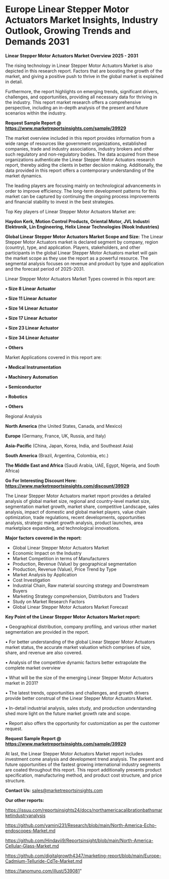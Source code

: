 # Europe Linear Stepper Motor Actuators Market Insights, Industry Outlook, Growing Trends and Demands 2031

<Strong> Linear Stepper Motor Actuators Market Overview 2025 - 2031</strong>

The rising technology in Linear Stepper Motor Actuators Market is also depicted in this research report. Factors that are boosting the growth of the market, and giving a positive push to thrive in the global market is explained in detail.

Furthermore, the report highlights on emerging trends, significant drivers, challenges, and opportunities, providing all necessary data for thriving in the industry. This report market research offers a comprehensive perspective, including an in-depth analysis of the present and future scenarios within the industry.

<strong>Request Sample Report @ <a href=https://www.marketreportsinsights.com/sample/39929>https://www.marketreportsinsights.com/sample/39929</a></strong>

The market overview included in this report provides information from a wide range of resources like government organizations, established companies, trade and industry associations, industry brokers and other such regulatory and non-regulatory bodies. The data acquired from these organizations authenticate the Linear Stepper Motor Actuators research report, thereby aiding the clients in better decision making. Additionally, the data provided in this report offers a contemporary understanding of the market dynamics.

The leading players are focusing mainly on technological advancements in order to improve efficiency. The long-term development patterns for this market can be captured by continuing the ongoing process improvements and financial stability to invest in the best strategies.

Top Key players of Linear Stepper Motor Actuators Market are:

<strong>Haydon Kerk, Motion Control Products, Oriental Motor, JVL Industri Elektronik, Lin Engineering, Helix Linear Technologies (Nook Industries)</strong>

<strong><b>Global Linear Stepper Motor Actuators Market Scope and Size:</b></strong>
The Linear Stepper Motor Actuators market is declared segment by company, region (country), type, and application. Players, stakeholders, and other participants in the global Linear Stepper Motor Actuators market will gain the market scope as they use the report as a powerful resource. The segmental analysis focuses on revenue and product by type and application and the forecast period of 2025-2031.

Linear Stepper Motor Actuators Market Types covered in this report are:

<strong>•  Size 8 Linear Actuator

•  Size 11 Linear Actuator

•  Size 14 Linear Actuator

•  Size 17 Linear Actuator

•  Size 23 Linear Actuator

•  Size 34 Linear Actuator

•  Others</strong>

Market Applications covered in this report are:

<strong>•  Medical Instrumentation

•  Machinery Automation

•  Semiconductor

•  Robotics

•  Others</strong> 

Regional Analysis

<strong>North America</strong> (the United States, Canada, and Mexico)

<strong>Europe</strong> (Germany, France, UK, Russia, and Italy)

<strong>Asia-Pacific</strong> (China, Japan, Korea, India, and Southeast Asia)

<strong>South America</strong> (Brazil, Argentina, Colombia, etc.)

<strong>The Middle East and Africa</strong> (Saudi Arabia, UAE, Egypt, Nigeria, and South Africa)

<strong>Go For Interesting Discount Here: <a href=https://www.marketreportsinsights.com/discount/39929>https://www.marketreportsinsights.com/discount/39929</a></strong>

The Linear Stepper Motor Actuators market report provides a detailed analysis of global market size, regional and country-level market size, segmentation market growth, market share, competitive Landscape, sales analysis, impact of domestic and global market players, value chain optimization, trade regulations, recent developments, opportunities analysis, strategic market growth analysis, product launches, area marketplace expanding, and technological innovations.

<strong><b>Major factors covered in the report:</b></strong>
<ul>
  <li>Global Linear Stepper Motor Actuators Market </li>
  <li>Economic Impact on the Industry</li>
  <li>Market Competition in terms of Manufacturers</li>
  <li>Production, Revenue (Value) by geographical segmentation</li>
  <li>Production, Revenue (Value), Price Trend by Type</li>
  <li>Market Analysis by Application</li>
  <li>Cost Investigation</li>
  <li>Industrial Chain, Raw material sourcing strategy and Downstream Buyers</li>
  <li>Marketing Strategy comprehension, Distributors and Traders</li>
  <li>Study on Market Research Factors</li>
  <li>Global Linear Stepper Motor Actuators Market Forecast</li>
</ul>

<strong><b>Key Point of the Linear Stepper Motor Actuators Market report:</b></strong>

• Geographical distribution, company profiling, and various other market segmentation are provided in the report.

• For better understanding of the global Linear Stepper Motor Actuators market status, the accurate market valuation which comprises of size, share, and revenue are also covered.

• Analysis of the competitive dynamic factors better extrapolate the complete market overview

• What will be the size of the emerging Linear Stepper Motor Actuators market in 2031?

• The latest trends, opportunities and challenges, and growth drivers provide better construal of the Linear Stepper Motor Actuators Market.

• In-detail industrial analysis, sales study, and production understanding shed more light on the future market growth rate and scope.

• Report also offers the opportunity for customization as per the customer request.

<strong>Request Sample Report @ <a href=https://www.marketreportsinsights.com/sample/39929>https://www.marketreportsinsights.com/sample/39929</a></strong>

At last, the Linear Stepper Motor Actuators Market report includes investment come analysis and development trend analysis. The present and future opportunities of the fastest growing international industry segments are coated throughout this report. This report additionally presents product specification, manufacturing method, and product cost structure, and price structure.

<strong>Contact Us:</strong>
sales@marketreportsinsights.com

<strong>Our other reports:</strong>

<a href=https://issuu.com/reportsinsights24/docs/northamericacalibrationbathsmarketindustryanalysis>https://issuu.com/reportsinsights24/docs/northamericacalibrationbathsmarketindustryanalysis</a>

<a href=https://github.com/yamini231/Research/blob/main/North-America-Echo-endoscopes-Market.md>https://github.com/yamini231/Research/blob/main/North-America-Echo-endoscopes-Market.md</a>

<a href=https://github.com/Hindavii9/Reportsinsight/blob/main/North-America-Cellular-Glass-Market.md>https://github.com/Hindavii9/Reportsinsight/blob/main/North-America-Cellular-Glass-Market.md</a>

<a href=https://github.com/digitalgrowth4347/marketing-report/blob/main/Europe-Cadmium-Telluride-CdTe-Market.md>https://github.com/digitalgrowth4347/marketing-report/blob/main/Europe-Cadmium-Telluride-CdTe-Market.md</a>

<a href=https://tanomuno.com/illust/539081>https://tanomuno.com/illust/539081</a>"
